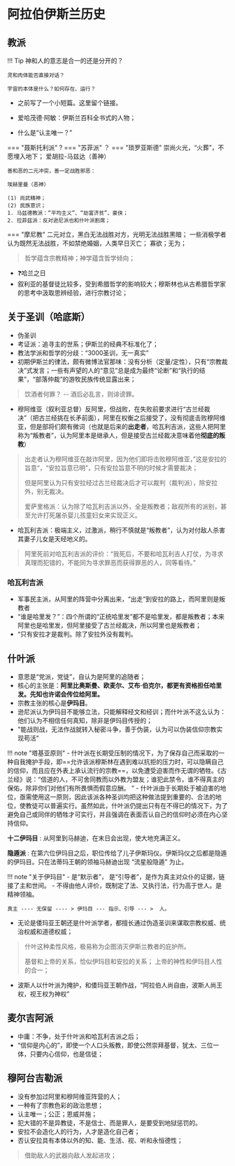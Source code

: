 # 阿拉伯伊斯兰历史

## 教派 
!!! Tip
    神和人的意志是合一的还是分开的？

    灵和肉体能否直接对话？

    宇宙的本体是什么？如何存在、运行？

- 之前写了一个小短篇。这里留个链接。

- 爱哈茂德·阿敏：伊斯兰百科全书式的人物；
- 什么是“认主唯一？”
  
=== "聂斯托利派"
    ?
=== "苏菲派"
    ？
=== "琐罗亚斯德"
    崇尚火光，“火葬”，不愿埋入地下；
    爱胡拉-马兹达（善神）

    善和恶的二元冲突，善一定战胜邪恶：

    埃赫里曼（恶神）

    (1) 尚武精神；
    (2) 民族意识；
    1. 马兹德教派：“平均主义”、“劫富济贫”、豪侠；
    2. 拉菲兹派：反对逊尼派也和什叶派割席；

=== "摩尼教"
    二元对立，黑白无法战胜对方，光明无法战胜黑暗；
    一些消极学者认为既然无法战胜，不如禁绝婚姻，人类早日灭亡；
    寡欲；无为；



> 哲学蕴含宗教精神；神学蕴含哲学倾向；

- ❓哈兰之日
- 叙利亚的基督徒比较多，受到希腊哲学的影响较大；穆斯林也从古希腊哲学家的思考中汲取思辨经验，进行宗教讨论；

## 关于圣训（哈底斯）

- 伪圣训
- 考证派：追寻主的世系；伊斯兰的经典不标准化了；
- 教法学派和哲学的分歧：“3000圣训，无一真实”
- 初期伊斯兰的律法，颇有微博法官那味：没有分析（定量/定性），只有“宗教裁决”式发言；一些有声望的人的“意见”总是成为最终“论断”和“执行的结果”，“部落仲裁”的游牧民族传统显露出来；
> 饮酒者何罪？ -- 酒后必乱言，则诽谤罪。

- 穆阿维亚（叙利亚总督）反阿里，但战败，在失败前要求进行“古兰经裁决”（把古兰经挑在长矛前面），阿里在权衡之后接受了，没有彻底击败穆阿维亚，但是部将们颇有微词（也就是后来的**出走者**，哈瓦利吉派，这些人把阿里称为“叛教者”，认为阿里本是继承人，但是接受古兰经裁决意味着他**彻底的叛教**）
> 出走者认为穆阿维亚在敲诈阿里，因为他们即将击败穆阿维亚，”这是安拉的旨意“，“安拉旨意已明”，只有安拉旨意不明的时候才需要裁决；
>
> 但是阿里认为只有安拉经过古兰经裁决后才可以裁判（裁判派），除安拉外，别无裁决。
>
> 爱萨里格派：认为除了哈瓦利吉派以外，全是叛教者；敌视所有的派别，甚至允许打死屠杀婴儿孩童妇女来实现正义。

- 哈瓦利吉派：极端主义，过激派，稍行不慎就是“叛教者”，认为对付敌人杀害其妻子儿女是天经地义的。

> 阿里死前对哈瓦利吉派的评价：“我死后，不要和哈瓦利吉人打仗，为寻求真理而犯错的，不能同为寻求罪恶而获得罪恶的人，同等看待。”

### 哈瓦利吉派

- 军事民主派，从阿里的阵营中分离出来，“出走”到安拉的路上，而阿里则是叛教者
- “谁是哈里发？”：四个所谓的“正统哈里发”都不是哈里发，都是叛教者；本来阿里也是哈里发，但阿里接受了古兰经裁决，所以阿里也是叛教者；
- “只有安拉才是裁判。除了安拉外没有裁判。
## 什叶派

- 意思是“党派，党徒”，自认为是阿里的追随者；
- 核心的主张是：**阿里比奥斯曼、欧麦尔、艾布·伯克尔，都更有资格担任哈里发。先知也许诺会传位给阿里。**
- 宗教主张的核心是**伊玛目**。
- 逊尼派认为伊玛目不能够立法，只能解释经文和经训；而什叶派不这么认为：他们认为不相信任何真知，除非是伊玛目传授的；
- "能战则战，无法作战就转入秘密斗争，善于伪装，认为可以伪装信仰宗教实现苟活"

!!! note "塔基亚原则"
    - 什叶派在长期受压制的情况下，为了保存自己而采取的一种自我掩护手段，即==允许该派穆斯林在遇到难以抗拒的压力时，可以隐瞒自己的信仰，而且应在外表上承认流行的宗教==，以免遭受迫害而作无谓的牺牲。《古兰经》说：“信道的人，不可舍同教而以外教为盟友；谁犯此禁令，谁不得真主的保佑，除非你们对他们有所畏惧而假意应酬。 ”
    - 什叶派由于长期处于被迫害的地位，亟需使用这一原则，因此该派各种圣训均把这种做法提到重要的、合法的地位，使教徒可以普遍实行。虽然如此，什叶派仍提出只有在不得已的情况下，为了避免自己或同伴的牺牲才可实行，并且强调在表面否认自己的信仰时必须在内心坚持信仰。 

**十二伊玛目**
:   从阿里到马赫迪，在末日会出现，使大地充满正义。

**隐遁派**
:   在第六位伊玛目之后，职位传给了儿子伊斯玛仪。伊斯玛仪之后都是隐遁的伊玛目。只在法蒂玛王朝的领袖马赫迪出现 “流星般隐遁” 为止。

!!! note "关于伊玛目"
    - 是“默示者”， 是“引导者”，是作为真主对众仆的证据，链接了主和世间。
    - 不得由他人评价，既制定了法、又执行法，行为高于世人。是精神领袖。

    真主 ---- 无保留 ---- > 伊玛目 --- 指示、引导 --- >  人。


- 无论是倭玛亚王朝还是什叶派学者，都擅长通过伪造圣训来谋取宗教权威、统治权威和道德权威；
> 什叶这种柔性风格，极易称为企图消灭伊斯兰教者的庇护所。
>
> 基督和上帝的关系，恰似伊玛目和安拉的关系；
> 上帝的神性和伊玛目人性的合一；

- 波斯人以什叶派为掩护，和倭玛亚王朝作战，“阿拉伯人尚自由，波斯人尚王权，视王权为神权”


## 麦尔吉阿派

- 中庸：不争，处于什叶派和哈瓦利吉派之后；
- “信仰是内心的”，即使一个人口头叛教，即使公然崇拜基督，犹太、三位一体，只要内心信仰，也是信徒；

## 穆阿台吉勒派

- 没有参加过阿里和穆阿维亚阵营的人；
- 一种有了宗教色彩的政治思想；
- 认主唯一；公正；恩威并施；
- 犯大错的不是异教徒，不是信士、而是罪人，是要受到地狱惩罚的。
- 安拉不会造化人的行为，人才是造化自己者；
- 否认安拉具有本体以外的知、能、生活、视、听和永恒德性；

> 借助敌人的武器向敌人发起进攻；

